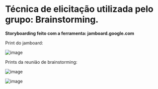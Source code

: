 # Técnica de elicitação utilizada pelo grupo: Brainstorming.

**Storyboarding feito com a ferramenta: jamboard.google.com**

Print do jamboard:

![image](https://github.com/gabrielcarvalhais/MC426-SaudePublica/assets/105327356/9e754ddc-2952-4a69-81e2-6787418e3489)

Prints da reunião de brainstorming:

![image](https://github.com/gabrielcarvalhais/MC426-SaudePublica/assets/105327356/7664f20d-cb2a-46a4-9833-37b9758ec1a5)

![image](https://github.com/gabrielcarvalhais/MC426-SaudePublica/assets/105327356/ee447c8c-3b21-4921-8037-be07911ed0a7)
